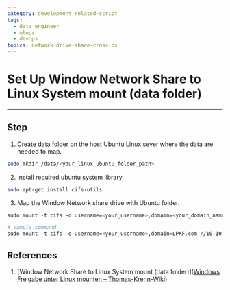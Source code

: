 ```yaml
---
category: development-related-script
tags:
  - data_engineer
  - mlops
  - devops
topics: network-drive-share-cross-os
---
```

# Set Up Window Network Share to Linux System mount (data folder)
----

## Step

1.  Create data folder on the host Ubuntu Linux sever where the data are needed to map.
```bash
sudo mkdir /data/<your_linux_ubuntu_folder_path>
```
2. Install required ubuntu system library.
```bash
sudo apt-get install cifs-utils
```
3. Map the Window Network share drive with Ubuntu folder.
```bash
sudo mount -t cifs -o username=<your_username>,domain=<your_domain_name>  <your_window_network_share_path>  <your_linux_ubuntu_folder_path>

# sample command
sudo mount -t cifs -o username=<your_username>,domain=LPKF.com //10.10.10.45/ARRALYZE_Picture /data/biolab_arralyze_picture_data

```

## References

1. [Window Network Share to Linux System mount (data folder)]([Windows Freigabe unter Linux mounten – Thomas-Krenn-Wiki](https://www.thomas-krenn.com/de/wiki/Windows_Freigabe_unter_Linux_mounten#smbfs))
